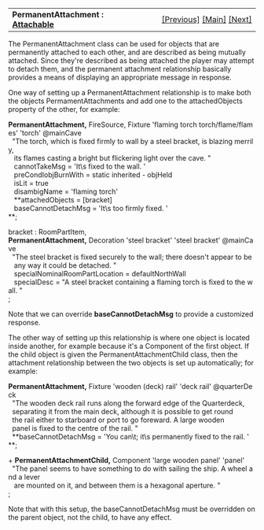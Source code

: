<table width="100%" data-border="0" data-cellspacing="0"
data-cellpadding="3" data-bgcolor="#C0C0C0">
<colgroup>
<col style="width: 50%" />
<col style="width: 50%" />
</colgroup>
<tbody>
<tr>
<td style="text-align: left;"><strong>PermanentAttachment : <a
href="attachable.htm">Attachable</a><br />
</strong></td>
<td style="text-align: right;"><a
href="plugattachable.htm">[Previous]</a> <a
href="generalintroduction.htm">[Main]</a> <a
href="nestedroomoverview.htm">[Next]</a></td>
</tr>
</tbody>
</table>

  
The PermanentAttachment class can be used for objects that are
permanently attached to each other, and are described as being mutually
attached. Since they're described as being attached the player may
attempt to detach them, and the permanent attachment relationship
basically provides a means of displaying an appropriate message in
response.  
  
One way of setting up a PermanentAttachment relationship is to make both
the objects PermamentAttachments and add one to the attachedObjects
property of the other, for example:  
  
**PermanentAttachment,** FireSource, Fixture 'flaming torch torch/flame/flames' 'torch' @mainCave  
  "The torch, which is fixed firmly to wall by a steel bracket, is blazing merrily,  
   its flames casting a bright but flickering light over the cave. "  
   cannotTakeMsg = 'It\\s fixed to the wall. '  
   preCondIobjBurnWith = static inherited - objHeld  
   isLit = true  
   disambigName = 'flaming torch'  
   **attachedObjects = \[bracket\]  
   baseCannotDetachMsg = 'It\\s too firmly fixed. '     
**;  
  
bracket : RoomPartItem,
**PermanentAttachment,** Decoration 'steel bracket' 'steel bracket' @mainCave  
  "The steel bracket is fixed securely to the wall; there doesn't appear to be  
   any way it could be detached. "  
   specialNominalRoomPartLocation = defaultNorthWall  
   specialDesc = "A steel bracket containing a flaming torch is fixed to the wall. "  
;  
  
Note that we can override **baseCannotDetachMsg** to provide a
customized response.  
  
The other way of setting up this relationship is where one object is
located inside another, for example because it's a Component of the
first object. If the child object is given the PermanentAttachmentChild
class, then the attachment relationship between the two objects is set
up automatically; for example:  
  
**PermanentAttachment,** Fixture 'wooden (deck) rail' 'deck rail' @quarterDeck  
  "The wooden deck rail runs along the forward edge of the Quarterdeck,  
  separating it from the main deck, although it is possible to get round  
  the rail either to starboard or port to go foreward. A large wooden  
  panel is fixed to the centre of the rail. "  
  **baseCannotDetachMsg = 'You can\\t; it\\s permanently fixed to the rail. '  
**;  
  
+ **PermanentAttachmentChild,** Component 'large wooden panel' 'panel'  
  "The panel seems to have something to do with sailing the ship. A wheel and a lever  
   are mounted on it, and between them is a hexagonal aperture. "      
;     
  
Note that with this setup, the baseCannotDetachMsg must be overridden on
the parent object, not the child, to have any effect.  
  
